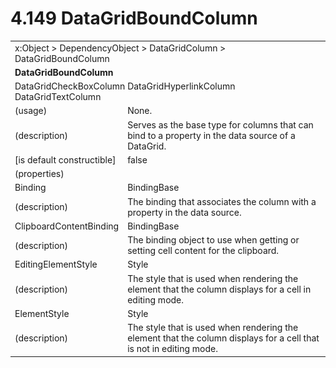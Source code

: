 <html dir="LTR" xmlns:mshelp="http://msdn.microsoft.com/mshelp" xmlns:ddue="http://ddue.schemas.microsoft.com/authoring/2003/5" xmlns:xlink="http://www.w3.org/1999/xlink" xmlns:tool="http://www.microsoft.com/tooltip">

<body>
 <input type="hidden" id="userDataCache" class="userDataStyle">
 <input type="hidden" id="hiddenScrollOffset">
 <img id="dropDownImage" style="display:none; height:0; width:0;" src="../local/drpdown.gif">
 <img id="dropDownHoverImage" style="display:none; height:0; width:0;" src="../local/drpdown_orange.gif">
 <img id="collapseImage" style="display:none; height:0; width:0;" src="../local/collapse.gif">
 <img id="expandImage" style="display:none; height:0; width:0;" src="../local/exp.gif">
 <img id="collapseAllImage" style="display:none; height:0; width:0;" src="../local/collall.gif">
 <img id="expandAllImage" style="display:none; height:0; width:0;" src="../local/expall.gif">
 <img id="copyImage" style="display:none; height:0; width:0;" src="../local/copycode.gif">
 <img id="copyHoverImage" style="display:none; height:0; width:0;" src="../local/copycodeHighlight.gif">
 <div id="header"><h1 class="heading">4.149 DataGridBoundColumn</h1></div>

 <div id="mainSection">
 <div id="mainBody">
 <div id="allHistory" class="saveHistory" onsave="saveAll()" onload="loadAll()"></div>
 <p xmlns:wsd="http://wsdev.schemas.microsoft.com/authoring/2008/2" xmlns:msxsl="urn:schemas-microsoft-com:xslt" xmlns:script="urn:script" xmlns:build="urn:build">
 </p>
 <div id="sectionSection0" class="section" name="collapseableSection">
 <content xmlns="http://ddue.schemas.microsoft.com/authoring/2003/5" xmlns:wsd="http://wsdev.schemas.microsoft.com/authoring/2008/2" xmlns:msxsl="urn:schemas-microsoft-com:xslt" xmlns:script="urn:script" xmlns:build="urn:build">
 </content>
 </div>
 <div id="sectionSection1" class="section" name="collapseableSection">
 <content xmlns="http://ddue.schemas.microsoft.com/authoring/2003/5" xmlns:wsd="http://wsdev.schemas.microsoft.com/authoring/2008/2" xmlns:msxsl="urn:schemas-microsoft-com:xslt" xmlns:script="urn:script" xmlns:build="urn:build">
 <table class="ProtocolAuthoredTable" xmlns="">
 <tr><td colspan="2">
<mshelp:link keywords="86913f34-aa06-4c94-9f09-83936a822fd8" tabindex="0">x:Object</mshelp:link> &gt; <mshelp:link keywords="22a604a1-b593-4464-91e4-488285506428" tabindex="0">DependencyObject</mshelp:link> &gt; <mshelp:link keywords="faa916f0-c1a3-408f-b6e1-ff8b4e7a34b8" tabindex="0">DataGridColumn</mshelp:link> &gt; <mshelp:link keywords="99af726b-2520-4061-a781-6b0d607e8fd3" tabindex="0">DataGridBoundColumn</mshelp:link> </td>
 </tr>
 <tr><td colspan="2">
 <b>
DataGridBoundColumn </b>
 </td>
 </tr>
 <tr><td colspan="2">
<mshelp:link keywords="3a814b60-d53a-4df9-9208-fffa54dd2c70" tabindex="0">DataGridCheckBoxColumn</mshelp:link> <mshelp:link keywords="7610e07e-2572-45a4-9d61-29ca907aced8" tabindex="0">DataGridHyperlinkColumn</mshelp:link> <mshelp:link keywords="727e8b5f-8a21-468b-befc-01115a51a056" tabindex="0">DataGridTextColumn</mshelp:link> </td>
 </tr>
 <tr><td><div class="indent0">(usage)</div></td>
 <td>None. </td>
 </tr>
 <tr><td><div class="indent0">(description)</div></td>
 <td>Serves as the base type for columns that can bind to a property in the data source of a DataGrid. </td>
 </tr>
 <tr><td><div class="indent0">[is default constructible]</div></td>
 <td>false </td>
 </tr>
 <tr><td><div class="indent0">(properties)</div></td>
 <td> </td>
 </tr>
 <tr><td><div class="indent2">Binding</div></td>
 <td><mshelp:link keywords="50a319aa-ed3a-4331-a03b-64dd09648349" tabindex="0">BindingBase</mshelp:link> </td>
 </tr>
 <tr><td><div class="indent4">(description)</div></td>
 <td>The binding that associates the column with a property in the data source. </td>
 </tr>
 <tr><td><div class="indent2">ClipboardContentBinding</div></td>
 <td><mshelp:link keywords="50a319aa-ed3a-4331-a03b-64dd09648349" tabindex="0">BindingBase</mshelp:link> </td>
 </tr>
 <tr><td><div class="indent4">(description)</div></td>
 <td>The binding object to use when getting or setting cell content for the clipboard. </td>
 </tr>
 <tr><td><div class="indent2">EditingElementStyle</div></td>
 <td><mshelp:link keywords="474ac96a-e49a-4316-9ea8-7c05ffc4bf9e" tabindex="0">Style</mshelp:link> </td>
 </tr>
 <tr><td><div class="indent4">(description)</div></td>
 <td>The style that is used when rendering the element that the column displays for a cell in editing mode. </td>
 </tr>
 <tr><td><div class="indent2">ElementStyle</div></td>
 <td><mshelp:link keywords="474ac96a-e49a-4316-9ea8-7c05ffc4bf9e" tabindex="0">Style</mshelp:link> </td>
 </tr>
 <tr><td><div class="indent4">(description)</div></td>
 <td>The style that is used when rendering the element that the column displays for a cell that is not in editing mode. </td>
 </tr>
</table>
 </content>
 </div>
 <!--[if gte IE 5]>
 <tool:tip element="languageFilterToolTip" avoidmouse="false"/>
 <![endif]-->
 </div>
 <a name="feedback"></a><span></span>
 </div>
</body></html>
